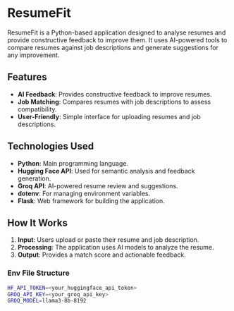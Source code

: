 # ResumeFit

ResumeFit is a Python-based application designed to analyse resumes and provide constructive feedback to improve them. It uses AI-powered tools to compare resumes against job descriptions and generate suggestions for any improvement.

## Features

- **AI Feedback**: Provides constructive feedback to improve resumes.
- **Job Matching**: Compares resumes with job descriptions to assess compatibility.
- **User-Friendly**: Simple interface for uploading resumes and job descriptions.

## Technologies Used

- **Python**: Main programming language.
- **Hugging Face API**: Used for semantic analysis and feedback generation.
- **Groq API**: AI-powered resume review and suggestions.
- **dotenv**: For managing environment variables.
- **Flask**: Web framework for building the application.

## How It Works

1. **Input**: Users upload or paste their resume and job description.
2. **Processing**: The application uses AI models to analyze the resume.
3. **Output**: Provides a match score and actionable feedback.

### Env File Structure
```bash
HF_API_TOKEN=<your_huggingface_api_token>
GROQ_API_KEY=<your_groq_api_key>
GROQ_MODEL=llama3-8b-8192
```



